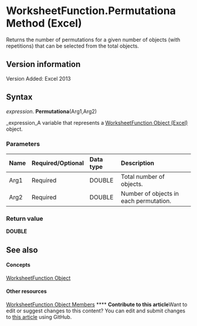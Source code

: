 
# WorksheetFunction.Permutationa Method (Excel)

Returns the number of permutations for a given number of objects (with repetitions) that can be selected from the total objects.


## Version information

Version Added: Excel 2013 


## Syntax

 _expression_. **Permutationa**(Arg1,Arg2)

 _expression_A variable that represents a  [WorksheetFunction Object (Excel)](7b1d5639-363d-632c-2cf0-2232562646b6.md) object.


### Parameters



|**Name**|**Required/Optional**|**Data type**|**Description**|
|:-----|:-----|:-----|:-----|
|Arg1|Required|DOUBLE|Total number of objects.|
|Arg2|Required|DOUBLE|Number of objects in each permutation.|

### Return value

 **DOUBLE**


## See also


#### Concepts


 [WorksheetFunction Object](7b1d5639-363d-632c-2cf0-2232562646b6.md)
#### Other resources


 [WorksheetFunction Object Members](6811ca87-4b53-0bff-88c9-30bf7497879a.md)
****   **Contribute to this article**Want to edit or suggest changes to this content? You can edit and submit changes to  [this article](https://github.com/jhershey00/VBA_Excel_Test/OpenXMLCon/articles/67dfd5dd-37af-acc6-f09c-3c5a74523e2f.md) using GitHub.


